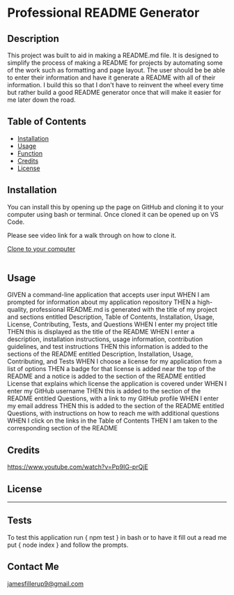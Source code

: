 # Professional README Generator

## Description

This project was built to aid in making a README.md file. It is designed to simplify the process of making a README for projects by automating some of the work such as formatting and page layout. The user should be be able to enter their information and have it generate a README with all of their information. I build this so that I don't have to reinvent the wheel every time but rather build a good README generator once that will make it easier for me later down the road.

## Table of Contents

- [Installation](#installation)
- [Usage](#usage)
- [Function](#function)
- [Credits](#credits)
- [License](#license)


## Installation

You can install this by opening up the page on GitHub and cloning it to your computer using bash or terminal. Once cloned it can be opened up on VS Code.

Please see video link for a walk through on how to clone it.

[Clone to your computer](https://drive.google.com/file/d/15ogCY3Q-JLWhteoSiIoXLkhtK4Z0-mfz/view?usp=sharing "Click Me!")
<br><br>

## Usage

GIVEN a command-line application that accepts user input
WHEN I am prompted for information about my application repository
THEN a high-quality, professional README.md is generated with the title of my project and sections entitled Description, Table of Contents, Installation, Usage, License, Contributing, Tests, and Questions
WHEN I enter my project title
THEN this is displayed as the title of the README
WHEN I enter a description, installation instructions, usage information, contribution guidelines, and test instructions
THEN this information is added to the sections of the README entitled Description, Installation, Usage, Contributing, and Tests
WHEN I choose a license for my application from a list of options
THEN a badge for that license is added near the top of the README and a notice is added to the section of the README entitled License that explains which license the application is covered under
WHEN I enter my GitHub username
THEN this is added to the section of the README entitled Questions, with a link to my GitHub profile
WHEN I enter my email address
THEN this is added to the section of the README entitled Questions, with instructions on how to reach me with additional questions
WHEN I click on the links in the Table of Contents
THEN I am taken to the corresponding section of the README

## Credits

https://www.youtube.com/watch?v=Pp9IG-prQjE

## License



---

## Tests

To test this application run { npm test } in bash or to have it fill out a read me put { node index } and follow the prompts.

## Contact Me

jamesfillerup9@gmail.com
